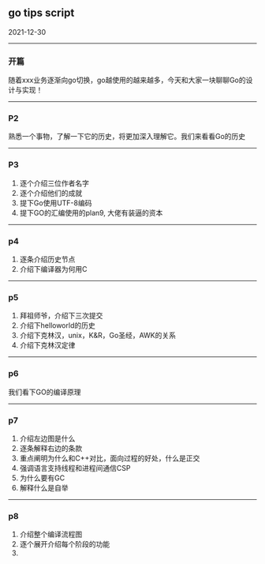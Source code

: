 ## go tips script

2021-12-30

---

### 开篇

随着xxx业务逐渐向go切换，go越使用的越来越多，今天和大家一块聊聊Go的设计与实现！

---

### P2

熟悉一个事物，了解一下它的历史，将更加深入理解它。我们来看看Go的历史

---

### P3

1. 逐个介绍三位作者名字
2. 逐个介绍他们的成就
3. 提下Go使用UTF-8编码
4. 提下GO的汇编使用的plan9, 大佬有装逼的资本

----

### p4

1. 逐条介绍历史节点
2. 介绍下编译器为何用C

---

### p5

1. 拜祖师爷，介绍下三次提交
2. 介绍下helloworld的历史
3. 介绍下克林汉，unix，K&R，Go圣经，AWK的关系
4. 介绍下克林汉定律

----

### p6

我们看下GO的编译原理

----

### p7

1. 介绍左边图是什么
2. 逐条解释右边的条款
3. 重点阐明为什么和C++对比，面向过程的好处，什么是正交
4. 强调语言支持线程和进程间通信CSP
5. 为什么要有GC
6. 解释什么是自举

---

### p8

1. 介绍整个编译流程图
2. 逐个展开介绍每个阶段的功能
3. 